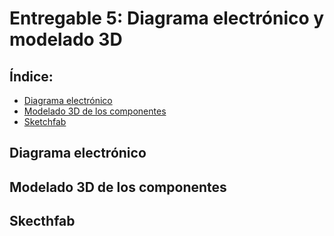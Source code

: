 # Entregable 5: Diagrama electrónico y modelado 3D

## Índice:
- [Diagrama electrónico](https://github.com/micaelaacc/Proyecto_FunBio/blob/main/Entregables/E5.md#diagrama-electr%C3%B3nico)
- [Modelado 3D de los componentes]()
- [Sketchfab]()

## Diagrama electrónico

## Modelado 3D de los componentes

## Skecthfab
